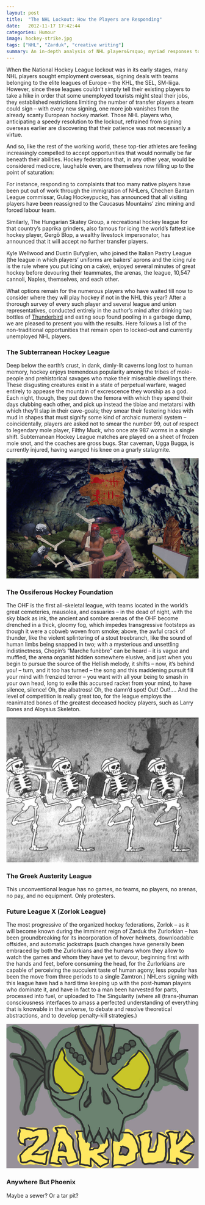 ```yaml
---
layout: post
title:  "The NHL Lockout: How the Players are Responding"
date:   2012-11-17 17:42:44
categories: Humour
image: hockey-strike.jpg
tags: ["NHL", "Zarduk", "creative writing"]
summary: An in-depth analysis of NHL players&rsquo; myriad responses to the NHL lockout.
---
```


When the National Hockey League lockout was in its early stages, many NHL players sought employment overseas, signing deals with teams belonging to the elite leagues of Europe – the KHL, the SEL, SM-liiga.  However, since these leagues couldn’t simply tell their existing players to take a hike in order that some unemployed tourists might steal their jobs, they established restrictions limiting the number of transfer players a team could sign – with every new signing, one more job vanishes from the already scanty European hockey market.  Those NHL players who, anticipating a speedy resolution to the lockout, refrained from signing overseas earlier are discovering that their patience was not necessarily a virtue.

And so, like the rest of the working world, these top-tier athletes are feeling increasingly compelled to accept opportunities that would normally be far beneath their abilities.  Hockey federations that, in any other year, would be considered mediocre, laughable even, are themselves now filling up to the point of saturation:

For instance, responding to complaints that too many native players have been put out of work through the immigration of NHLers, Chechen Bantam League commissar, Gulag Hockeypuckq, has announced that all visiting players have been reassigned to the Caucasus Mountains’ zinc mining and forced labour team.

Similarly, The Hungarian Skatey Group, a recreational hockey league for that country’s paprika grinders, also famous for icing the world’s fattest ice hockey player, Gergő Blop, a wealthy livestock impersonator, has announced that it will accept no further transfer players.

Kyle Wellwood and Dustin Bufyglien, who joined the Italian Pastry League (the league in which players’ uniforms are bakers’ aprons and the icing rule is the rule where you put icing on a cake), enjoyed several minutes of great hockey before devouring their teammates, the arenas, the league, 10,547 cannoli, Naples, themselves, and each other.

What options remain for the numerous players who have waited till now to consider where they will play hockey if not in the NHL this year?  After a thorough survey of every such player and several league and union representatives, conducted entirely in the author’s mind after drinking two bottles of [Thunderbird](http://en.wikipedia.org/wiki/Flavored_fortified_wines) and eating soup found pooling in a garbage dump, we are pleased to present you with the results.  Here follows a list of the non-traditional opportunities that remain open to locked-out and currently unemployed NHL players.

### The Subterranean Hockey League

Deep below the earth’s crust, in dank, dimly-lit caverns long lost to human memory, hockey enjoys tremendous popularity among the tribes of mole-people and prehistorical savages who make their miserable dwellings there.  These disgusting creatures exist in a state of perpetual warfare, waged entirely to appease the mountain of excrescence they worship as a god.  Each night, though, they put down the femora with which they spend their days clubbing each other, and pick up instead the tibiae and metatarsi with which they’ll slap in their cave-goals; they smear their festering hides with mud in shapes that must signify some kind of archaic numeral system – coincidentally, players are asked not to smear the number 99, out of respect to legendary mole player, Filthy Muck, who once ate 987 worms in a single shift.  Subterranean Hockey League matches are played on a sheet of frozen mole snot, and the coaches are gross bugs.  Star caveman, Ugga Bugga, is currently injured, having wanged his knee on a gnarly stalagmite.

![The SubTerHL boasts non-stop action!](/img/reduced-size/subterranean-hockey-league.jpg)

### The Ossiferous Hockey Foundation

The OHF is the first all-skeletal league, with teams located in the world’s great cemeteries, mausolea, and ossuaries – in the dead of night, with the sky black as ink, the ancient and sombre arenas of the OHF become drenched in a thick, gloomy fog, which impedes transgressive footsteps as though it were a cobweb woven from smoke; above, the awful crack of thunder, like the violent splintering of a stout treebranch, like the sound of human limbs being snapped in two; with a mysterious and unsettling indistinctness, Chopin’s “Marche funèbre” can be heard – it is vague and muffled, the arena organist hidden somewhere elusive, and just when you begin to pursue the source of the Hellish melody, it shifts – now, it’s behind you! – turn, and it too has turned – the song and this maddening pursuit fill your mind with frenzied terror – you want with all your being to smash in your own head, long to exile this accursed racket from your mind, to have silence, silence! Oh, the albatross! Oh, the damn’d spot!  Out!  Out!….  And the level of competition is really great too, for the league employs the reanimated bones of the greatest deceased hockey players, such as Larry Bones and Aloysius Skeleton.

![Bone-rattling hits in the OHF!](/img/reduced-size/ossiferous-hockey-league.jpg)

### The Greek Austerity League

This unconventional league has no games, no teams, no players, no arenas, no pay, and no equipment.  Only protesters.

### Future League X (Zorlok League)

The most progressive of the organized hockey federations, Zorlok – as it will become known during the imminent reign of Zarduk the Zurlorkian – has been groundbreaking for its incorporation of hover helmets, downloadable offsides, and automatic jockstraps (such changes have generally been embraced by both the Zurlorkians and the humans whom they allow to watch the games and whom they have yet to devour, beginning first with the hands and feet, before consuming the head, for the Zurlorkians are capable of perceiving the succulent taste of human agony; less popular has been the move from three periods to a single Zamtron.)  NHLers signing with this league have had a hard time keeping up with the post-human players who dominate it, and have in fact to a man been harvested for parts, processed into fuel, or uploaded to The Singularity (where all (trans-)human consciousness interfaces to amass a perfected understanding of everything that is knowable in the universe, to debate and resolve theoretical abstractions, and to develop penalty-kill strategies.)

![ZARDUK LIVES! ZARDUK IS COMING!](/img/reduced-size/zarduk.jpg)

### Anywhere But Phoenix

Maybe a sewer?  Or a tar pit?